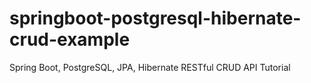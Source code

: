 # springboot-postgresql-hibernate-crud-example
Spring Boot, PostgreSQL, JPA, Hibernate RESTful CRUD API Tutorial 
